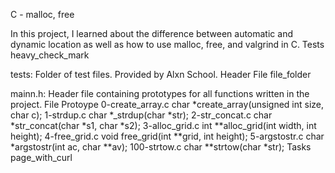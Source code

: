 C - malloc, free

In this project, I learned about the difference between automatic and dynamic location as well as how to use malloc, free, and valgrind in C. Tests heavy_check_mark

tests: Folder of test files. Provided by Alxn School. Header File file_folder

mainn.h: Header file containing prototypes for all functions written in the project. File Protoype 0-create_array.c char *create_array(unsigned int size, char c); 1-strdup.c char *_strdup(char *str); 2-str_concat.c char *str_concat(char *s1, char *s2); 3-alloc_grid.c int **alloc_grid(int width, int height); 4-free_grid.c void free_grid(int **grid, int height); 5-argstostr.c char *argstostr(int ac, char **av); 100-strtow.c char **strtow(char *str); Tasks page_with_curl
